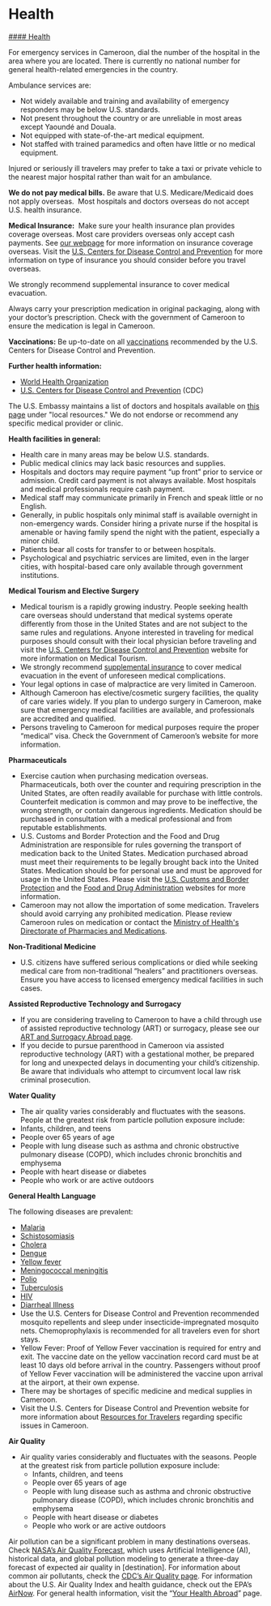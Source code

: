 # Health

[#### Health](javascript:void(0); "Health")

For emergency services in Cameroon, dial the number of the hospital in the area where you are located. There is currently no national number for general health-related emergencies in the country.

Ambulance services are:

* Not widely available and training and availability of emergency responders may be below U.S. standards.
* Not present throughout the country or are unreliable in most areas except Yaoundé and Douala.
* Not equipped with state-of-the-art medical equipment.
* Not staffed with trained paramedics and often have little or no medical equipment.

Injured or seriously ill travelers may prefer to take a taxi or private vehicle to the nearest major hospital rather than wait for an ambulance.

**We do not pay medical bills.** Be aware that U.S. Medicare/Medicaid does not apply overseas.  Most hospitals and doctors overseas do not accept U.S. health insurance.

**Medical Insurance:**  Make sure your health insurance plan provides coverage overseas. Most care providers overseas only accept cash payments. See [our webpage](https://travel.state.gov/content/travel/en/international-travel/before-you-go/your-health-abroad/Insurance_Coverage_Overseas.html) for more information on insurance coverage overseas. Visit the [U.S. Centers for Disease Control and Prevention](https://wwwnc.cdc.gov/travel/page/insurance) for more information on type of insurance you should consider before you travel overseas.

We strongly recommend supplemental insurance to cover medical evacuation.

Always carry your prescription medication in original packaging, along with your doctor’s prescription. Check with the government of Cameroon to ensure the medication is legal in Cameroon.

**Vaccinations:** Be up-to-date on all [vaccinations](https://travel.state.gov/content/travel/en/international-travel/International-Travel-Country-Information-Pages/Cameroon.html#ExternalPopup) recommended by the U.S. Centers for Disease Control and Prevention.

**Further health information:**

* [World Health Organization](https://www.who.int/countries/)
* [U.S. Centers for Disease Control and Prevention](http://wwwnc.cdc.gov/travel/) (CDC)

The U.S. Embassy maintains a list of doctors and hospitals available on [this page](https://cm.usembassy.gov/services/#local) under "local resources." We do not endorse or recommend any specific medical provider or clinic.

**Health facilities in general:**

* Health care in many areas may be below U.S. standards.
* Public medical clinics may lack basic resources and supplies.
* Hospitals and doctors may require payment “up front” prior to service or admission. Credit card payment is not always available. Most hospitals and medical professionals require cash payment.
* Medical staff may communicate primarily in French and speak little or no English.
* Generally, in public hospitals only minimal staff is available overnight in non-emergency wards. Consider hiring a private nurse if the hospital is amenable or having family spend the night with the patient, especially a minor child.
* Patients bear all costs for transfer to or between hospitals.
* Psychological and psychiatric services are limited, even in the larger cities, with hospital-based care only available through government institutions.

**Medical Tourism and Elective Surgery**

* Medical tourism is a rapidly growing industry. People seeking health care overseas should understand that medical systems operate differently from those in the United States and are not subject to the same rules and regulations. Anyone interested in traveling for medical purposes should consult with their local physician before traveling and visit the [U.S. Centers for Disease Control and Prevention](https://wwwnc.cdc.gov/travel/page/medical-tourism) website for more information on Medical Tourism.
* We strongly recommend [supplemental insurance](http://travel.state.gov/content/passports/english/go/health/insurance-providers.html) to cover medical evacuation in the event of unforeseen medical complications.
* Your legal options in case of malpractice are very limited in Cameroon.
* Although Cameroon has elective/cosmetic surgery facilities, the quality of care varies widely. If you plan to undergo surgery in Cameroon, make sure that emergency medical facilities are available, and professionals are accredited and qualified.
* Persons traveling to Cameroon for medical purposes require the proper “medical” visa. Check the Government of Cameroon’s website for more information.

**Pharmaceuticals**

* Exercise caution when purchasing medication overseas. Pharmaceuticals, both over the counter and requiring prescription in the United States, are often readily available for purchase with little controls. Counterfeit medication is common and may prove to be ineffective, the wrong strength, or contain dangerous ingredients. Medication should be purchased in consultation with a medical professional and from reputable establishments.
* U.S. Customs and Border Protection and the Food and Drug Administration are responsible for rules governing the transport of medication back to the United States. Medication purchased abroad must meet their requirements to be legally brought back into the United States. Medication should be for personal use and must be approved for usage in the United States. Please visit the [U.S. Customs and Border Protection](https://www.cbp.gov/) and the [Food and Drug Administration](https://www.fda.gov/) websites for more information.
* Cameroon may not allow the importation of some medication. Travelers should avoid carrying any prohibited medication. Please review Cameroon rules on medication or contact the [Ministry of Health's Directorate of Pharmacies and Medications](https://travel.state.gov/content/travel/en/international-travel/International-Travel-Country-Information-Pages/Cameroon.html#ExternalPopup).

**Non-Traditional Medicine**

* U.S. citizens have suffered serious complications or died while seeking medical care from non-traditional “healers” and practitioners overseas. Ensure you have access to licensed emergency medical facilities in such cases.

**Assisted Reproductive Technology and Surrogacy**

* If you are considering traveling to Cameroon to have a child through use of assisted reproductive technology (ART) or surrogacy, please see our [ART and Surrogacy Abroad page](https://travel.state.gov/content/travel/en/legal/travel-legal-considerations/us-citizenship/Assisted-Reproductive-Technology-ART-Surrogacy-Abroad.html).
* If you decide to pursue parenthood in Cameroon via assisted reproductive technology (ART) with a gestational mother, be prepared for long and unexpected delays in documenting your child’s citizenship. Be aware that individuals who attempt to circumvent local law risk criminal prosecution.

**Water Quality**

* The air quality varies considerably and fluctuates with the seasons. People at the greatest risk from particle pollution exposure include:
* Infants, children, and teens
* People over 65 years of age
* People with lung disease such as asthma and chronic obstructive pulmonary disease (COPD), which includes chronic bronchitis and emphysema
* People with heart disease or diabetes
* People who work or are active outdoors

**General Health Language**

The following diseases are prevalent:

* [Malaria](https://www.cdc.gov/parasites/malaria/index.html)
* [Schistosomiasis](https://www.cdc.gov/parasites/schistosomiasis/index.html)
* [Cholera](https://www.cdc.gov/cholera/index.html)
* [Dengue](https://www.cdc.gov/dengue/symptoms/index.html)
* [Yellow fever](https://www.cdc.gov/yellowfever/index.html)
* [Meningococcal meningitis](https://www.cdc.gov/meningococcal/index.html)
* [Polio](https://www.cdc.gov/polio/)
* [Tuberculosis](https://www.cdc.gov/tb/)
* [HIV](https://wwwnc.cdc.gov/travel/diseases/hiv)
* [Diarrheal Illness](https://www.cdc.gov/climateandhealth/effects/food_waterborne.htm)
* Use the U.S. Centers for Disease Control and Prevention recommended mosquito repellents and sleep under insecticide-impregnated mosquito nets. Chemoprophylaxis is recommended for all travelers even for short stays.
* Yellow Fever: Proof of Yellow Fever vaccination is required for entry and exit. The vaccine date on the yellow vaccination record card must be at least 10 days old before arrival in the country. Passengers without proof of Yellow Fever vaccination will be administered the vaccine upon arrival at the airport, at their own expense.
* There may be shortages of specific medicine and medical supplies in Cameroon.
* Visit the U.S. Centers for Disease Control and Prevention website for more information about [Resources for Travelers](https://wwwnc.cdc.gov/travel/destinations/traveler/none/cameroon) regarding specific issues in Cameroon.

**Air Quality**

* Air quality varies considerably and fluctuates with the seasons. People at the greatest risk from particle pollution exposure include:
  + Infants, children, and teens
  + People over 65 years of age
  + People with lung disease such as asthma and chronic obstructive pulmonary disease (COPD), which includes chronic bronchitis and emphysema
  + People with heart disease or diabetes
  + People who work or are active outdoors

Air pollution can be a significant problem in many destinations overseas. Check [NASA’s Air Quality Forecast](https://aeronet.gsfc.nasa.gov/new_web/aqforecast), which uses Artificial Intelligence (AI), historical data, and global pollution modeling to generate a three-day forecast of expected air quality in [destination]. For information about common air pollutants, check the [CDC’s Air Quality page](https://www.cdc.gov/air-quality/pollutants/). For information about the U.S. Air Quality Index and health guidance, check out the EPA’s [AirNow](https://www.airnow.gov/aqi/aqi-basics/). For general health information, visit the “[Your Health Abroad](https://travel.state.gov/content/travel/en/international-travel/before-you-go/your-health-abroad.html)” page.